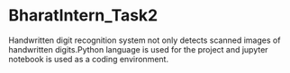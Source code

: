 # BharatIntern_Task2
Handwritten digit recognition system not only detects scanned images of handwritten digits.Python language is used for the project and jupyter notebook is used as a coding environment.
